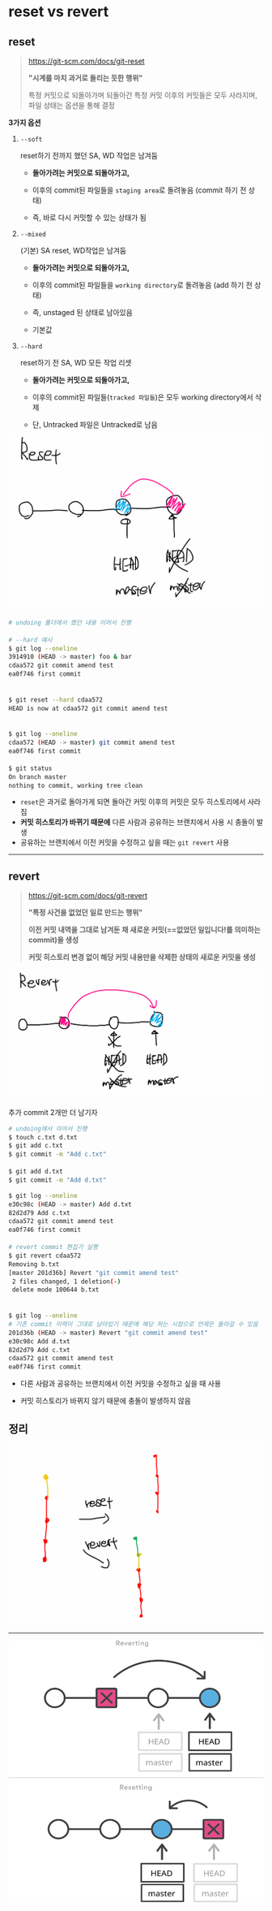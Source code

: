 # reset vs revert

## reset

> https://git-scm.com/docs/git-reset
>
> **"시계를 마치 과거로 돌리는 듯한 행위"**
>
> 특정 커밋으로 되돌아가며 되돌아간 특정 커밋 이후의 커밋들은 모두 사라지며, 파일 상태는 옵션을 통해 결정



**3가지 옵션**

1. `--soft`

   reset하기 전까지 했던 SA, WD 작업은 남겨둠

   - **돌아가려는 커밋으로 되돌아가고,**

   - 이후의 commit된 파일들을 `staging area`로 돌려놓음 (commit 하기 전 상태)
   - 즉, 바로 다시 커밋할 수 있는 상태가 됨

2. `--mixed`

   (기본) SA reset, WD작업은 남겨둠

   - **돌아가려는 커밋으로 되돌아가고,**

   - 이후의 commit된 파일들을 `working directory`로 돌려놓음 (add 하기 전 상태)
   - 즉, unstaged 된 상태로 남아있음
   - 기본값

3. `--hard`

   reset하기 전 SA, WD 모든 작업 리셋

   - **돌아가려는 커밋으로 되돌아가고,**

   - 이후의 commit된 파일들(`tracked 파일들`)은 모두 working directory에서 삭제

   - 단, Untracked 파일은 Untracked로 남음

![08-2](md-images/08-2.png)

```bash
# undoing 폴더에서 했던 내용 이어서 진행

# --hard 예시
$ git log --oneline
3914910 (HEAD -> master) foo & bar
cdaa572 git commit amend test
ea0f746 first commit


$ git reset --hard cdaa572
HEAD is now at cdaa572 git commit amend test


$ git log --oneline
cdaa572 (HEAD -> master) git commit amend test
ea0f746 first commit

$ git status
On branch master
nothing to commit, working tree clean
```

- `reset`은 과거로 돌아가게 되면 돌아간 커밋 이후의 커밋은 모두 히스토리에서 사라짐
- **커밋 히스토리가 바뀌기 때문에** 다른 사람과  공유하는 브랜치에서 사용 시 충돌이 발생
- 공유하는 브랜치에서 이전 커밋을 수정하고 싶을 때는 `git revert` 사용



---



## revert

> https://git-scm.com/docs/git-revert
>
> **"특정 사건을 없었던 일로 만드는 행위"**
>
> **이전 커밋 내역을 그대로 남겨둔 채 새로운 커밋(==없었던 일입니다!를 의미하는 commit)을 생성**
>
> **커밋 히스토리 변경 없이 해당 커밋 내용만을 삭제한 상태의 새로운 커밋을 생성**

![08-1](md-images/08-1.png)

추가 commit 2개만 더 남기자

```bash
# undoing에서 이어서 진행
$ touch c.txt d.txt
$ git add c.txt
$ git commit -m "Add c.txt"

$ git add d.txt
$ git commit -m "Add d.txt"
```



```bash
$ git log --oneline
e30c98c (HEAD -> master) Add d.txt
82d2d79 Add c.txt
cdaa572 git commit amend test
ea0f746 first commit

# revert commit 편집기 실행
$ git revert cdaa572
Removing b.txt
[master 201d36b] Revert "git commit amend test"
 2 files changed, 1 deletion(-)
 delete mode 100644 b.txt


$ git log --oneline
# 기존 commit 이력이 그대로 남아있기 때문에 해당 하는 시점으로 언제든 돌아갈 수 있음
201d36b (HEAD -> master) Revert "git commit amend test"
e30c98c Add d.txt
82d2d79 Add c.txt
cdaa572 git commit amend test
ea0f746 first commit
```

- 다른 사람과 공유하는 브랜치에서 이전 커밋을 수정하고 싶을 때 사용

- 커밋 히스토리가 바뀌지 않기 때문에 충돌이 발생하지 않음





## 정리

![08-3](md-images/08-3.png)















---

![git-revert-vs-reset](md-images/git-revert-vs-reset.svg)

